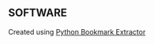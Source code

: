 ## SOFTWARE

Created using [Python Bookmark Extractor](https://github.com/ddmitov/python-bookmark-extractor)  
